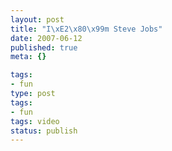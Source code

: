 ```yaml
---
layout: post
title: "I\xE2\x80\x99m Steve Jobs"
date: 2007-06-12
published: true
meta: {}

tags:
- fun
type: post
tags:
- fun
tags: video
status: publish
---
```


